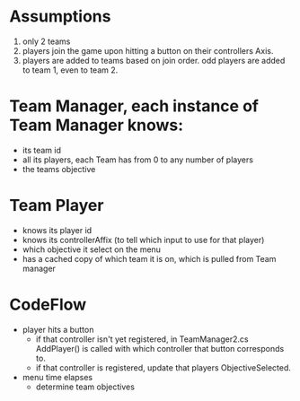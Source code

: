 # Assumptions
1. only 2 teams
2. players join the game upon hitting a button on their controllers Axis.
2. players are added to teams based on join order. odd players are added to team 1, even to team 2.

# Team Manager, each instance of Team Manager knows:
- its team id
- all its players, each Team has from 0 to any number of players
- the teams objective

# Team Player
- knows its player id
- knows its controllerAffix (to tell which input to use for that player)
- which objective it select on the menu
- has a cached copy of which team it is on, which is pulled from Team manager

# CodeFlow
- player hits a button
    - if that controller isn't yet registered, in TeamManager2.cs AddPlayer() is called with which controller that button corresponds to.
    - if that controller is registered, update that players ObjectiveSelected.
- menu time elapses
    - determine team objectives
